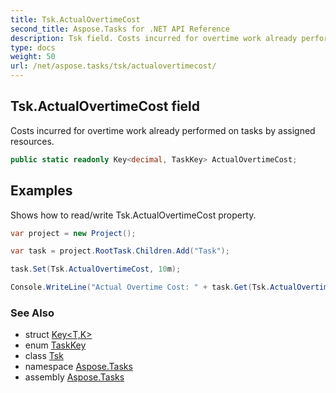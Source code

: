 ```yaml
---
title: Tsk.ActualOvertimeCost
second_title: Aspose.Tasks for .NET API Reference
description: Tsk field. Costs incurred for overtime work already performed on tasks by assigned resources
type: docs
weight: 50
url: /net/aspose.tasks/tsk/actualovertimecost/
---
```

## Tsk.ActualOvertimeCost field

Costs incurred for overtime work already performed on tasks by assigned resources.

```csharp
public static readonly Key<decimal, TaskKey> ActualOvertimeCost;
```

## Examples

Shows how to read/write Tsk.ActualOvertimeCost property.

```csharp
var project = new Project();

var task = project.RootTask.Children.Add("Task");

task.Set(Tsk.ActualOvertimeCost, 10m);

Console.WriteLine("Actual Overtime Cost: " + task.Get(Tsk.ActualOvertimeCost));
```

### See Also

* struct [Key&lt;T,K&gt;](../../key-2/)
* enum [TaskKey](../../taskkey/)
* class [Tsk](../)
* namespace [Aspose.Tasks](../../tsk/)
* assembly [Aspose.Tasks](../../../)


